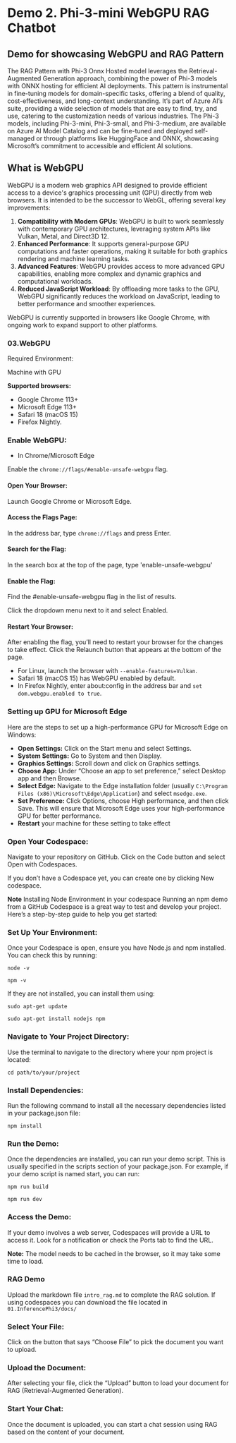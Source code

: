 # Demo 2. Phi-3-mini WebGPU RAG Chatbot

## Demo for showcasing WebGPU and RAG Pattern
The RAG Pattern with Phi-3 Onnx Hosted model leverages the Retrieval-Augmented Generation approach, combining the power of Phi-3 models with ONNX hosting for efficient AI deployments. This pattern is instrumental in fine-tuning models for domain-specific tasks, offering a blend of quality, cost-effectiveness, and long-context understanding. It’s part of Azure AI’s suite, providing a wide selection of models that are easy to find, try, and use, catering to the customization needs of various industries. The Phi-3 models, including Phi-3-mini, Phi-3-small, and Phi-3-medium, are available on Azure AI Model Catalog and can be fine-tuned and deployed self-managed or through platforms like HuggingFace and ONNX, showcasing Microsoft’s commitment to accessible and efficient AI solutions.

## What is WebGPU 
WebGPU is a modern web graphics API designed to provide efficient access to a device's graphics processing unit (GPU) directly from web browsers. It is intended to be the successor to WebGL, offering several key improvements:

1. **Compatibility with Modern GPUs**: WebGPU is built to work seamlessly with contemporary GPU architectures, leveraging system APIs like Vulkan, Metal, and Direct3D 12.
2. **Enhanced Performance**: It supports general-purpose GPU computations and faster operations, making it suitable for both graphics rendering and machine learning tasks.
3. **Advanced Features**: WebGPU provides access to more advanced GPU capabilities, enabling more complex and dynamic graphics and computational workloads.
4. **Reduced JavaScript Workload**: By offloading more tasks to the GPU, WebGPU significantly reduces the workload on JavaScript, leading to better performance and smoother experiences.

WebGPU is currently supported in browsers like Google Chrome, with ongoing work to expand support to other platforms.

### 03.WebGPU
Required Environment:

Machine with GPU 

**Supported browsers:** 
- Google Chrome 113+
- Microsoft Edge 113+
- Safari 18 (macOS 15)
- Firefox Nightly.

### Enable WebGPU:

- In Chrome/Microsoft Edge 

Enable the `chrome://flags/#enable-unsafe-webgpu` flag.

#### Open Your Browser:
Launch Google Chrome or Microsoft Edge.

#### Access the Flags Page:
In the address bar, type `chrome://flags` and press Enter.

#### Search for the Flag:
In the search box at the top of the page, type 'enable-unsafe-webgpu'

#### Enable the Flag:
Find the #enable-unsafe-webgpu flag in the list of results.

Click the dropdown menu next to it and select Enabled.

#### Restart Your Browser:

After enabling the flag, you’ll need to restart your browser for the changes to take effect. Click the Relaunch button that appears at the bottom of the page.

- For Linux, launch the browser with `--enable-features=Vulkan`.
- Safari 18 (macOS 15) has WebGPU enabled by default.
- In Firefox Nightly, enter about:config in the address bar and `set dom.webgpu.enabled to true`.

### Setting up GPU for Microsoft Edge 

Here are the steps to set up a high-performance GPU for Microsoft Edge on Windows:

- **Open Settings:** Click on the Start menu and select Settings.
- **System Settings:** Go to System and then Display.
- **Graphics Settings:** Scroll down and click on Graphics settings.
- **Choose App:** Under “Choose an app to set preference,” select Desktop app and then Browse.
- **Select Edge:** Navigate to the Edge installation folder (usually `C:\Program Files (x86)\Microsoft\Edge\Application`) and select `msedge.exe`.
- **Set Preference:** Click Options, choose High performance, and then click Save.
This will ensure that Microsoft Edge uses your high-performance GPU for better performance. 
- **Restart** your machine for these setting to take effect 

### Open Your Codespace:
Navigate to your repository on GitHub.
Click on the Code button and select Open with Codespaces.

If you don’t have a Codespace yet, you can create one by clicking New codespace.

**Note** Installing Node Environment in your codespace
Running an npm demo from a GitHub Codespace is a great way to test and develop your project. Here’s a step-by-step guide to help you get started:

### Set Up Your Environment:
Once your Codespace is open, ensure you have Node.js and npm installed. You can check this by running:
```
node -v
```
```
npm -v
```

If they are not installed, you can install them using:
```
sudo apt-get update
```
```
sudo apt-get install nodejs npm
```

### Navigate to Your Project Directory:
Use the terminal to navigate to the directory where your npm project is located:
```
cd path/to/your/project
```

### Install Dependencies:
Run the following command to install all the necessary dependencies listed in your package.json file:

```
npm install
```

### Run the Demo:
Once the dependencies are installed, you can run your demo script. This is usually specified in the scripts section of your package.json. For example, if your demo script is named start, you can run:

```
npm run build
```
```
npm run dev
```

### Access the Demo:
If your demo involves a web server, Codespaces will provide a URL to access it. Look for a notification or check the Ports tab to find the URL.

**Note:** The model needs to be cached in the browser, so it may take some time to load. 

### RAG Demo
Upload the markdown file `intro_rag.md` to complete the RAG solution. If using codespaces you can download the file located in `01.InferencePhi3/docs/`

### Select Your File:
Click on the button that says “Choose File” to pick the document you want to upload.

### Upload the Document:
After selecting your file, click the “Upload” button to load your document for RAG (Retrieval-Augmented Generation).

### Start Your Chat:
Once the document is uploaded, you can start a chat session using RAG based on the content of your document.
